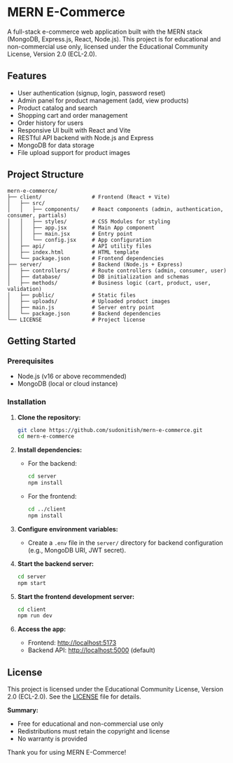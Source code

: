# MERN E-Commerce

A full-stack e-commerce web application built with the MERN stack (MongoDB, Express.js, React, Node.js). This project is for educational and non-commercial use only, licensed under the Educational Community License, Version 2.0 (ECL-2.0).

## Features

- User authentication (signup, login, password reset)
- Admin panel for product management (add, view products)
- Product catalog and search
- Shopping cart and order management
- Order history for users
- Responsive UI built with React and Vite
- RESTful API backend with Node.js and Express
- MongoDB for data storage
- File upload support for product images

## Project Structure

```
mern-e-commerce/
├── client/                # Frontend (React + Vite)
│   ├── src/
│   │   ├── components/    # React components (admin, authentication, consumer, partials)
│   │   ├── styles/        # CSS Modules for styling
│   │   ├── app.jsx        # Main App component
│   │   ├── main.jsx       # Entry point
│   │   └── config.jsx     # App configuration
│   ├── api/               # API utility files
│   ├── index.html         # HTML template
│   └── package.json       # Frontend dependencies
├── server/                # Backend (Node.js + Express)
│   ├── controllers/       # Route controllers (admin, consumer, user)
│   ├── database/          # DB initialization and schemas
│   ├── methods/           # Business logic (cart, product, user, validation)
│   ├── public/            # Static files
│   ├── uploads/           # Uploaded product images
│   ├── main.js            # Server entry point
│   └── package.json       # Backend dependencies
└── LICENSE                # Project license
```

## Getting Started

### Prerequisites
- Node.js (v16 or above recommended)
- MongoDB (local or cloud instance)

### Installation

1. **Clone the repository:**
   ```sh
   git clone https://github.com/sudonitish/mern-e-commerce.git
   cd mern-e-commerce
   ```

2. **Install dependencies:**
   - For the backend:
     ```sh
     cd server
     npm install
     ```
   - For the frontend:
     ```sh
     cd ../client
     npm install
     ```

3. **Configure environment variables:**
   - Create a `.env` file in the `server/` directory for backend configuration (e.g., MongoDB URI, JWT secret).

4. **Start the backend server:**
   ```sh
   cd server
   npm start
   ```

5. **Start the frontend development server:**
   ```sh
   cd client
   npm run dev
   ```

6. **Access the app:**
   - Frontend: [http://localhost:5173](http://localhost:5173)
   - Backend API: [http://localhost:5000](http://localhost:5000) (default)

## License

This project is licensed under the Educational Community License, Version 2.0 (ECL-2.0). See the [LICENSE](./LICENSE) file for details.

**Summary:**
- Free for educational and non-commercial use only
- Redistributions must retain the copyright and license
- No warranty is provided

Thank you for using MERN E-Commerce!
